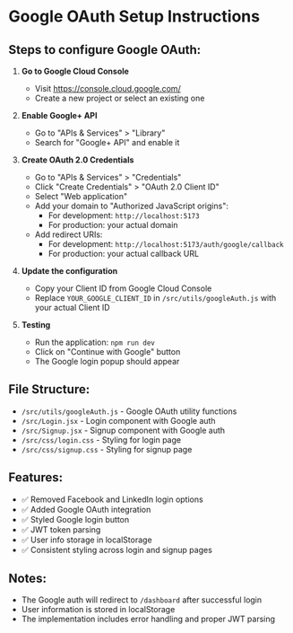 # Google OAuth Setup Instructions

## Steps to configure Google OAuth:

1. **Go to Google Cloud Console**
   - Visit https://console.cloud.google.com/
   - Create a new project or select an existing one

2. **Enable Google+ API**
   - Go to "APIs & Services" > "Library"
   - Search for "Google+ API" and enable it

3. **Create OAuth 2.0 Credentials**
   - Go to "APIs & Services" > "Credentials"
   - Click "Create Credentials" > "OAuth 2.0 Client ID"
   - Select "Web application"
   - Add your domain to "Authorized JavaScript origins":
     - For development: `http://localhost:5173`
     - For production: your actual domain
   - Add redirect URIs:
     - For development: `http://localhost:5173/auth/google/callback`
     - For production: your actual callback URL

4. **Update the configuration**
   - Copy your Client ID from Google Cloud Console
   - Replace `YOUR_GOOGLE_CLIENT_ID` in `/src/utils/googleAuth.js` with your actual Client ID

5. **Testing**
   - Run the application: `npm run dev`
   - Click on "Continue with Google" button
   - The Google login popup should appear

## File Structure:
- `/src/utils/googleAuth.js` - Google OAuth utility functions
- `/src/Login.jsx` - Login component with Google auth
- `/src/Signup.jsx` - Signup component with Google auth
- `/src/css/login.css` - Styling for login page
- `/src/css/signup.css` - Styling for signup page

## Features:
- ✅ Removed Facebook and LinkedIn login options
- ✅ Added Google OAuth integration
- ✅ Styled Google login button
- ✅ JWT token parsing
- ✅ User info storage in localStorage
- ✅ Consistent styling across login and signup pages

## Notes:
- The Google auth will redirect to `/dashboard` after successful login
- User information is stored in localStorage
- The implementation includes error handling and proper JWT parsing
